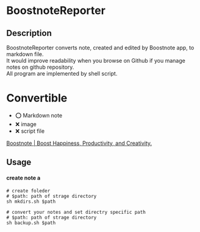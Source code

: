 # BoostnoteReporter

## Description
BoostnoteReporter converts note, created and edited by Boostnote app, to markdown file.  
It would improve readability when you browse on Github if you manage notes on github repository.  
All program are implemented by shell script.  

# Convertible
- :o: Markdown note
- :x: image
- :x: script file


[Boostnote | Boost Happiness, Productivity, and Creativity.](https://boostnote.io/ja/)

## Usage

#### create note a
```
# create foleder
# $path: path of strage directory
sh mkdirs.sh $path

# convert your notes and set directry specific path
# $path: path of strage directory
sh backup.sh $path

```

